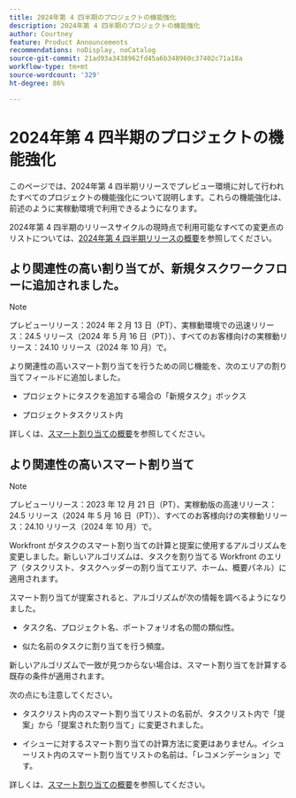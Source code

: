 ```yaml
---
title: 2024年第 4 四半期のプロジェクトの機能強化
description: 2024年第 4 四半期のプロジェクトの機能強化
author: Courtney
feature: Product Announcements
recommendations: noDisplay, noCatalog
source-git-commit: 21ad93a3438962fd45a6b348960c37402c71a18a
workflow-type: tm+mt
source-wordcount: '329'
ht-degree: 86%

---
```


# 2024年第 4 四半期のプロジェクトの機能強化

このページでは、2024年第 4 四半期リリースでプレビュー環境に対して行われたすべてのプロジェクトの機能強化について説明します。これらの機能強化は、前述のように実稼動環境で利用できるようになります。

2024年第 4 四半期のリリースサイクルの現時点で利用可能なすべての変更点のリストについては、[2024年第 4 四半期リリースの概要](/help/quicksilver/product-announcements/product-releases/24-q4-release-activity/24-q4-release-overview.md)を参照してください。

## より関連性の高い割り当てが、新規タスクワークフローに追加されました。

>[!NOTE]
>
>プレビューリリース：2024 年 2 月 13 日（PT）、実稼動環境での迅速リリース：24.5 リリース（2024 年 5 月 16 日（PT））、すべてのお客様向けの実稼動リリース：24.10 リリース（2024 年 10 月）で。

より関連性の高いスマート割り当てを行うための同じ機能を、次のエリアの割り当てフィールドに追加しました。

* プロジェクトにタスクを追加する場合の「新規タスク」ボックス

* プロジェクトタスクリスト内

詳しくは、[スマート割り当ての概要](/help/quicksilver/manage-work/tasks/assign-tasks/smart-assignments.md)を参照してください。

## より関連性の高いスマート割り当て

>[!NOTE]
>
>プレビューリリース：2023 年 12 月 21 日（PT）、実稼動版の高速リリース：24.5 リリース（2024 年 5 月 16 日（PT））、すべてのお客様向けの実稼動リリース：24.10 リリース（2024 年 10 月）で。

Workfront がタスクのスマート割り当ての計算と提案に使用するアルゴリズムを変更しました。新しいアルゴリズムは、タスクを割り当てる Workfront のエリア（タスクリスト、タスクヘッダーの割り当てエリア、ホーム、概要パネル）に適用されます。

スマート割り当てが提案されると、アルゴリズムが次の情報を調べるようになりました。

* タスク名、プロジェクト名、ポートフォリオ名の間の類似性。

* 似た名前のタスクに割り当てを行う頻度。

新しいアルゴリズムで一致が見つからない場合は、スマート割り当てを計算する既存の条件が適用されます。

次の点にも注意してください。

* タスクリスト内のスマート割り当てリストの名前が、タスクリスト内で「提案」から「提案された割り当て」に変更されました。

* イシューに対するスマート割り当ての計算方法に変更はありません。イシューリスト内のスマート割り当てリストの名前は、「レコメンデーション」です。

詳しくは、[スマート割り当ての概要](/help/quicksilver/manage-work/tasks/assign-tasks/smart-assignments.md)を参照してください。
